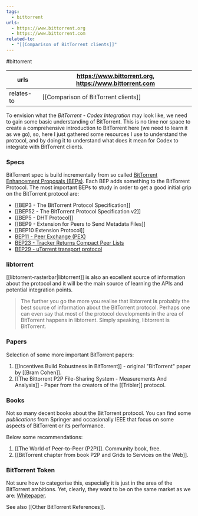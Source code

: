 ```yaml
---
tags:
  - bittorrent
urls:
  - https://www.bittorrent.org
  - https://www.bittorrent.com
related-to:
  - "[[Comparison of BitTorrent clients]]"
---
```

#bittorrent 

| urls       | https://www.bittorrent.org, https://www.bittorrent.com |
| ---------- | ------------------------------------------------------ |
| relates-to | [[Comparison of BitTorrent clients]]                   |

To envision what the *BitTorrent - Codex Integration* may look like, we need to gain some basic understanding of BitTorrent. This is no time nor space to create a comprehensive introduction to BitTorrent here (we need to learn it as we go), so, here I just gathered some resources I use to understand the protocol, and by doing it to understand what does it mean for Codex to integrate with BitTorrent clients.

### Specs

BitTorrent spec is build incrementally from so called [BitTorrent Enhancement Proposals (BEPs)](https://www.bittorrent.org/beps/bep_0000.html). Each BEP adds something to the BitTorrent Protocol. The most important BEPs to study in order to get a good initial grip on the BitTorrent protocol are:

- [[BEP3 - The BitTorrent Protocol Specification]]
- [[BEP52 - The BitTorrent Protocol Specification v2]]
- [[BEP5 - DHT Protocol]]
- [[BEP9 - Extension for Peers to Send Metadata Files]]
- [[BEP10 Extension Protocol]]
- [BEP11 - Peer Exchange (PEX)](https://www.bittorrent.org/beps/bep_0011.html)
- [BEP23 - Tracker Returns Compact Peer Lists](https://www.bittorrent.org/beps/bep_0023.html)
- [BEP29 - uTorrent transport protocol](https://www.bittorrent.org/beps/bep_0029.html)

### libtorrent

[[libtorrent-rasterbar|libtorrent]] is also an excellent source of information about the protocol and it will be the main source of learning the APIs and potential integration points.

> The further you go the more you realise that libtorrent **is** probably the best source of information about the BitTorrent protocol. Perhaps one can even say that most of the protocol developments in the area of BitTorrent happens in libtorrent. Simply speaking, libtorrent is BitTorrent.

### Papers

Selection of some more important BitTorrent papers:

1. [[Incentives Build Robustness in BitTorrent]] - original "BitTorrent" paper by [[Bram Cohen]].
2. [[The Bittorrent P2P File-Sharing System - Measurements And Analysis]] - Paper from the creators of the [[Tribler]] protocol.
### Books

Not so many decent books about the BitTorrent protocol. You can find some *publications* from Springer and occasionally IEEE that focus on some aspects of BitTorrent or its performance.

Below some recommendations:

1. [[The World of Peer-to-Peer (P2P)]]. Community book, free.
2. [[BitTorrent chapter from book P2P and Grids to Services on the Web]].

### BitTorrent Token

Not sure how to categorise this, especially it is just in the area of the BitTorrent ambitions. Yet, clearly, they want to be on the same market as we are: [Whitepaper](https://www.bittorrent.com/btt/btt-docs/BitTorrent_(BTT)_White_Paper_v0.8.7_Feb_2019.pdf).

See also [[Other BitTorrent References]].